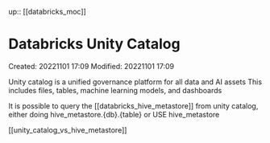 up:: [[databricks_moc]]

# Databricks Unity Catalog
Created: 20221101 17:09
Modified: 20221101 17:09

Unity catalog is a unified governance platform for all data and AI assets
This includes files, tables, machine learning models, and dashboards

It is possible to query the [[databricks_hive_metastore]] from unity catalog, either doing hive_metastore.{db}.{table} or USE hive_metastore

[[unity_catalog_vs_hive_metastore]]